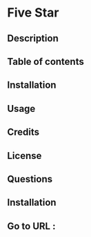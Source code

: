 # Five Star

## Description

## Table of contents

## Installation

## Usage

## Credits

## License

## Questions

## Installation

## Go to URL : 

